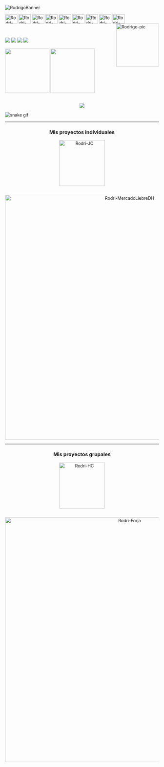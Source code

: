 
![RodrigoBanner](https://user-images.githubusercontent.com/85651960/142663520-8787160f-01eb-4808-906a-c0279ffaeb1f.gif)

<!--
- 🔭 Actualmente estoy trabajando en mi crecimiento y desarrollo personal como programador. 
- 🌱 Estoy en constante aprendizaje con el curso de Programación WebFullStack. 
- 📖💻 Infinitamente agradecido por la oportunidad! @Santander @DigitalHouse @FundacionFormar
-->
<div style="display: inline_block">
  <img align="center" alt="Rodri-Figma" height="30" width="40" src="https://cdn.jsdelivr.net/gh/devicons/devicon/icons/figma/figma-original.svg" />
  <img align="center" alt="Rodri-Html" height="30" width="40" src="https://cdn.jsdelivr.net/gh/devicons/devicon/icons/html5/html5-original.svg" />
  <img align="center" alt="Rodri-Css" height="30" width="40" src="https://cdn.jsdelivr.net/gh/devicons/devicon/icons/css3/css3-original.svg" />
  <img align="center" alt="Rodri-Nodejs" height="30" width="40" src="https://cdn.jsdelivr.net/gh/devicons/devicon/icons/nodejs/nodejs-original.svg" />
  <img align="center" alt="Rodri-Express" height="30" width="40" src="https://cdn.jsdelivr.net/gh/devicons/devicon/icons/express/express-original.svg" />
  <img align="center" alt="Rodri-Javascript" height="30" width="40" src="https://cdn.jsdelivr.net/gh/devicons/devicon/icons/javascript/javascript-original.svg" />
  <img align="center" alt="Rodri-Sequelize" height="30" width="40" src="https://cdn.jsdelivr.net/gh/devicons/devicon/icons/sequelize/sequelize-original.svg" />
  <img align="center" alt="Rodri-Sequelize" height="30" width="40" src="https://cdn.jsdelivr.net/gh/devicons/devicon/icons/mysql/mysql-original-wordmark.svg" />
  <img align="center" alt="Rodri-React" height="30" width="40" src="https://cdn.jsdelivr.net/gh/devicons/devicon/icons/react/react-original.svg"><br>
  <img align="right" alt="Rodrigo-pic" height="140" src="https://user-images.githubusercontent.com/85651960/142493773-ddd8b700-9455-46a5-98ca-8febd769c7fd.gif">
</div>


##

<br>
<div style="display: inline_block"> 
  <a href="https://www.linkedin.com/in/rodrii-gborges/" target="_blank"><img src="https://img.shields.io/badge/-LinkedIn-%230077B5?style=for-the-badge&logo=linkedin&logoColor=white" target="_blank"></a>
  <a href = "mailto:rodrii.gborges@gmail.com"><img src="https://img.shields.io/badge/-Gmail-%23333?style=for-the-badge&logo=gmail&logoColor=white" target="_blank"></a>
  <a href="https://instagram.com/" target="_blank"><img src="https://img.shields.io/badge/-Instagram-%23E4405F?style=for-the-badge&logo=instagram&logoColor=white" target="_blank"></a>
 <a href="https://discord.gg/" target="_blank"><img src="https://img.shields.io/badge/Discord-7289DA?style=for-the-badge&logo=discord&logoColor=white" target="_blank"></a>
</div>

<br>
<div style="display: inline_block">
  <img height="145em" src="https://github-readme-stats.vercel.app/api?username=RodriGBorges&show_icons=true&theme=tokyonight&include_all_commits=true&count_private=true"/>
  <img height="145em" src="https://github-readme-stats.vercel.app/api/top-langs/?username=RodriGBorges&layout=compact&langs_count=7&theme=tokyonight"/>
</div>


## 

<div align="center"> 
 <p align="center"> 
   <img alingn="center" src="https://profile-counter.glitch.me/RodriGBorges/count.svg" />
 </p>
</div>

![snake gif](https://github.com/RodriGBorges/RodriGBorges/blob/output/github-contribution-grid-snake.svg)



___
<div align="center">
  <h3>Mis proyectos individuales </h3>
  <img alt="Rodri-JC" height="150" src="https://user-images.githubusercontent.com/85651960/142505058-121a6932-b406-4d66-be74-b65e0dd041f7.gif">
</div>

##

<div align="center">
  <a href="https://github.com/RodriGBorges/MercadoLiebre2k" target="_blank"><img alt="Rodri-MercadoLiebreDH" height="800" src="https://user-images.githubusercontent.com/85651960/142684721-536e083f-9290-4f84-a5a4-246becb38de9.png"></a>
</div>


___
<div align="center">
  <h3>Mis proyectos grupales </h3>
  <img alt="Rodri-HC" height="150" src="https://user-images.githubusercontent.com/85651960/144719630-2bd64c90-a969-43e5-9e0b-151a771d7c5c.gif">
</div>

##

<div align="center">
  <a href="https://github.com/davaloslm/grupo_10_forja" target="_blank"><img alt="Rodri-Forja" height="800" src="https://user-images.githubusercontent.com/85651960/142687986-e943dcc9-5494-436d-9624-8f75e524b1de.png"></a>
</div>


<!--




**RodriGBorges/RodriGBorges** is a ✨ _special_ ✨ repository because its `README.md` (this file) appears on your GitHub profile.

Here are some ideas to get you started:

- 🔭 I’m currently working on my personal growth and development as a developer.
- 🌱 I’m currently learning FullStack Development with DigitalHouse and Fundación Formar.
- 👯 I’m looking to collaborate on ...
- 🤔 I’m looking for help with ...
- 💬 Ask me about ...
- 📫 How to reach me: ...
- 😄 Pronouns: ...
- ⚡ Fun fact: ...
-->
